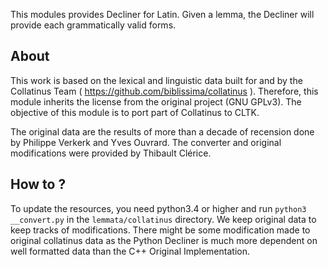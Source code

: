 This modules provides Decliner for Latin. Given a lemma, the Decliner will provide each grammatically valid forms. 

## About

This work is based on the lexical and linguistic data built for and by the Collatinus Team ( https://github.com/biblissima/collatinus ). Therefore, this module inherits the license from the original project (GNU GPLv3). The objective of this module is to port part of Collatinus to CLTK.

The original data are the results of more than a decade of recension done by Philippe Verkerk and Yves Ouvrard. The converter and original modifications were provided by Thibault Clérice.

## How to ?

To update the resources, you need python3.4 or higher and run `python3 __convert.py` in the `lemmata/collatinus` directory. We keep original data to keep tracks of modifications. There might be some modification made to original collatinus data as the Python Decliner is much more dependent on well formatted data than the C++ Original Implementation.
